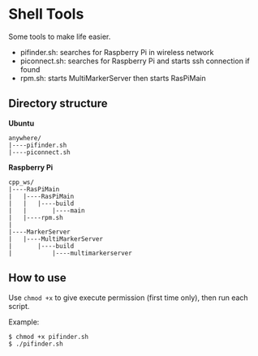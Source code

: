 
# Shell Tools

Some tools to make life easier.

 - pifinder.sh: searches for Raspberry Pi in wireless network
 - piconnect.sh: searches for Raspberry Pi and starts ssh connection if found
 - rpm.sh: starts MultiMarkerServer then starts RasPiMain

## Directory structure

__Ubuntu__

```
anywhere/
|----pifinder.sh
|----piconnect.sh
```

__Raspberry Pi__

```
cpp_ws/
|----RasPiMain
|   |----RasPiMain
|   |   |----build
|   |       |----main
|   |----rpm.sh
|
|----MarkerServer
|   |----MultiMarkerServer
|       |----build
|           |----multimarkerserver
```


## How to use

Use ``chmod +x`` to give execute permission (first time only), then run each script.

Example:
```
$ chmod +x pifinder.sh
$ ./pifinder.sh
```

